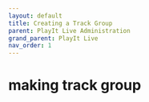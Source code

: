 ```yaml
---
layout: default
title: Creating a Track Group
parent: PlayIt Live Administration
grand_parent: PlayIt Live
nav_order: 1
---
```


# making track group
